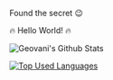 Found the secret :wink:

:fire: Hello World! :fire:

![Geovani's Github Stats](https://github-readme-stats.vercel.app/api?username=gmendozah&count_private=true&show_icons=true&theme=tokyonight)

[![Top Used Languages](https://github-readme-stats.vercel.app/api/top-langs/?username=gmendozah&layout=compact&theme=tokyonight?hide=javascript,html,jupyter_notebook)](https://github.com/anuraghazra/github-readme-stats)
